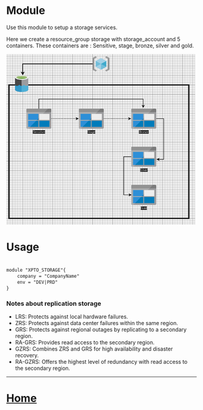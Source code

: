 
# Module
Use this module to setup a storage services.<br>

Here we create a resource_group storage with storage_account and 5 containers.
These containers are : Sensitive, stage, bronze, silver and gold.

<img src="/docs/asset/img/module-storage-output-v2.png" width="500" height="450"/>

# Usage

```hcl

module "XPTO_STORAGE"{
    company = "CompanyName"
    env = "DEV|PRD"
}
```

### Notes about replication storage
- LRS: Protects against local hardware failures.
- ZRS: Protects against data center failures within the same region.
- GRS: Protects against regional outages by replicating to a secondary region.
- RA-GRS: Provides read access to the secondary region.
- GZRS: Combines ZRS and GRS for high availability and disaster recovery.
- RA-GZRS: Offers the highest level of redundancy with read access to the secondary region.

---

# [Home](https://github.com/Ratarca/azure-dlake/tree/main)